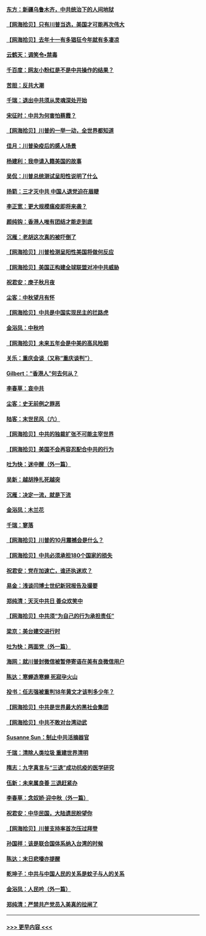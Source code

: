 #### [东方：新疆乌鲁木齐，中共统治下的人间地狱](../pages/nsc993/n12466075.md?t=10101551) 
#### [【网海拾贝】只有川普当选，美国才可能再次伟大](../pages/nsc993/n12466013.md?t=10101551) 
#### [【网海拾贝】去年十一有多猖狂今年就有多凄凉](../pages/nsc993/n12463649.md?t=10101551) 
#### [云鹤天：调笑令▪禁毒](../pages/nsc993/n12462975.md?t=10101551) 
#### [千百度：网友小粉红是不是中共操作的结果？](../pages/nsc993/n12461025.md?t=10101551) 
#### [苦胆：反共大潮](../pages/nsc993/n12459469.md?t=10101551) 
#### [千瑞：退出中共须从灵魂深处开始](../pages/nsc993/n12459437.md?t=10101551) 
#### [宋征时：中共为何害怕蔡霞？](../pages/nsc993/n12459097.md?t=10101551) 
#### [【网海拾贝】川普的一举一动，全世界都知道](../pages/nsc993/n12458825.md?t=10101551) 
#### [佳月：川普染疫后的感人场景](../pages/nsc993/n12456994.md?t=10101551) 
#### [杨建利：我申请入籍美国的故事](../pages/nsc993/n12455635.md?t=10101551) 
#### [吴侃：川普总统测试呈阳性说明了什么](../pages/nsc993/n12451869.md?t=10101551) 
#### [扬箭：三才灭中共 中国人退党迫在眉睫](../pages/nsc993/n12451842.md?t=10101551) 
#### [李正宽：更大规模瘟疫即将来袭？](../pages/nsc993/n12451455.md?t=10101551) 
#### [颜纯钩：香港人唯有团结才能走到底](../pages/nsc993/n12450870.md?t=10101551) 
#### [沉雁：老胡这次真的被吓倒了](../pages/nsc993/n12449796.md?t=10101551) 
#### [【网海拾贝】川普检测呈阳性美国将做何反应](../pages/nsc993/n12449042.md?t=10101551) 
#### [【网海拾贝】美国正构建全球联盟对冲中共威胁](../pages/nsc993/n12446580.md?t=10101551) 
#### [祝君安：庚子秋月夜](../pages/nsc993/n12445870.md?t=10101551) 
#### [尘客：中秋望月有怀](../pages/nsc993/n12444632.md?t=10101551) 
#### [【网海拾贝】中共是中国实现民主的拦路虎](../pages/nsc993/n12443573.md?t=10101551) 
#### [金浴凤：中秋吟](../pages/nsc993/n12441773.md?t=10101551) 
#### [【网海拾贝】未来五年会是中美的高风险期](../pages/nsc993/n12440760.md?t=10101551) 
#### [关乐：重庆会谈（又称“重庆谈判”）](../pages/nsc993/n12437525.md?t=10101551) 
#### [Gilbert：“香港人”何去何从？](../pages/nsc993/n12435894.md?t=10101551) 
#### [李春草：哀中共](../pages/nsc993/n12435874.md?t=10101551) 
#### [尘客：史无前例之罪恶](../pages/nsc993/n12435762.md?t=10101551) 
#### [陆客：末世民风（六）](../pages/nsc993/n12435354.md?t=10101551) 
#### [【网海拾贝】中共的独裁扩张不可能主宰世界](../pages/nsc993/n12435151.md?t=10101551) 
#### [【网海拾贝】美国不会再容忍配合中共的行为](../pages/nsc993/n12433808.md?t=10101551) 
#### [吐为快：迷中醒（外一篇）](../pages/nsc993/n12433585.md?t=10101551) 
#### [吴新：越胡挣扎死越突](../pages/nsc993/n12433562.md?t=10101551) 
#### [沉雁：决定一流，就是下流](../pages/nsc993/n12432128.md?t=10101551) 
#### [金浴凤：木兰花](../pages/nsc993/n12432124.md?t=10101551) 
#### [千瑞：寥落](../pages/nsc993/n12432071.md?t=10101551) 
#### [【网海拾贝】川普的10月震撼会是什么？](../pages/nsc993/n12431624.md?t=10101551) 
#### [【网海拾贝】中共必须承担180个国家的损失](../pages/nsc993/n12428893.md?t=10101551) 
#### [祝君安：党在加速亡，谁还执迷欢？](../pages/nsc993/n12428652.md?t=10101551) 
#### [易金：浅谈闫博士世纪新冠报告及撮要](../pages/nsc993/n12426822.md?t=10101551) 
#### [郑纯清：天灭中共日 善众欢笑中](../pages/nsc993/n12426784.md?t=10101551) 
#### [【网海拾贝】中共须“为自己的行为承担责任”](../pages/nsc993/n12426067.md?t=10101551) 
#### [梁京：美台建交进行时](../pages/nsc993/n12424066.md?t=10101551) 
#### [吐为快：两面党（外一篇）](../pages/nsc993/n12424043.md?t=10101551) 
#### [海网：就川普封微信被暂停寄语在美有良微信用户](../pages/nsc993/n12424021.md?t=10101551) 
#### [陈达：寒蝉造寒蝉 死寂孕火山](../pages/nsc993/n12423958.md?t=10101551) 
#### [投书：任志强被重判18年黄文才该判多少年？](../pages/nsc993/n12423672.md?t=10101551) 
#### [【网海拾贝】中共是世界最大的黑社会集团](../pages/nsc993/n12423543.md?t=10101551) 
#### [【网海拾贝】中共不敢对台湾动武](../pages/nsc993/n12421418.md?t=10101551) 
#### [Susanne Sun：制止中共活摘器官](../pages/nsc993/n12419654.md?t=10101551) 
#### [千瑞：清除人类垃圾 重建世界清明](../pages/nsc993/n12419414.md?t=10101551) 
#### [隋志：九字真言与“三退”成功抗疫的医学研究](../pages/nsc993/n12419248.md?t=10101551) 
#### [伍新：未来属良善 三退赶紧办](../pages/nsc993/n12418496.md?t=10101551) 
#### [李春草：念奴娇·迎中秋（外一篇）](../pages/nsc993/n12418465.md?t=10101551) 
#### [祝君安：中华民国，大陆遗民盼望你](../pages/nsc993/n12418089.md?t=10101551) 
#### [【网海拾贝】川普支持率首次压过拜登](../pages/nsc993/n12418050.md?t=10101551) 
#### [孙国祥：该是联合国体系纳入台湾的时候](../pages/nsc993/n12417369.md?t=10101551) 
#### [陈达：末日悲嚎亦提醒](../pages/nsc993/n12416736.md?t=10101551) 
#### [乾坤子：中共与中国人民的关系是蚊子与人的关系](../pages/nsc993/n12416632.md?t=10101551) 
#### [金浴凤：人民吟（外一篇）](../pages/nsc993/n12416567.md?t=10101551) 
#### [郑纯清：严禁共产党员入美真的拉闸了](../pages/nsc993/n12416550.md?t=10101551) 

----
#### [ >>> 更早内容 <<< ](../indexes/nsc993-earlier.md)

